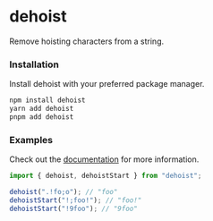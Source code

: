 # dehoist

Remove hoisting characters from a string.

### Installation

Install dehoist with your preferred package manager.

```sh
npm install dehoist
yarn add dehoist
pnpm add dehoist
```

### Examples

Check out the [documentation](https://devspen.github.io/dehoist/) for more information.

```ts
import { dehoist, dehoistStart } from "dehoist";

dehoist(".!fo;o"); // "foo"
dehoistStart("!;foo!"); // "foo!"
dehoistStart("!9foo"); // "9foo"
```
